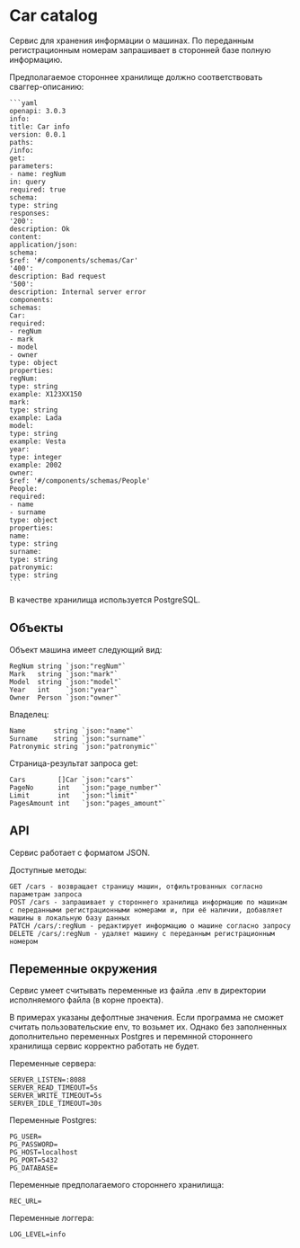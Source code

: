 # Car catalog
Сервис для хранения информации о машинах. По переданным регистрационным номерам запрашивает в сторонней базе полную информацию. 

Предполагаемое стороннее хранилище должно соответствовать сваггер-описанию:

    ```yaml
    openapi: 3.0.3
    info:
    title: Car info
    version: 0.0.1
    paths:
    /info:
    get:
    parameters:
    - name: regNum
    in: query
    required: true
    schema:
    type: string
    responses:
    '200':
    description: Ok
    content:
    application/json:
    schema:
    $ref: '#/components/schemas/Car'
    '400':
    description: Bad request
    '500':
    description: Internal server error
    components:
    schemas:
    Car:
    required:
    - regNum
    - mark
    - model
    - owner
    type: object
    properties:
    regNum:
    type: string
    example: X123XX150
    mark:
    type: string
    example: Lada
    model:
    type: string
    example: Vesta
    year:
    type: integer
    example: 2002
    owner:
    $ref: '#/components/schemas/People'
    People:
    required:
    - name
    - surname
    type: object
    properties:
    name:
    type: string
    surname:
    type: string
    patronymic:
    type: string
    ```


В качестве хранилища используется PostgreSQL.

## Объекты

Объект машина имеет следующий вид:

    RegNum string `json:"regNum"`
	Mark   string `json:"mark"`
	Model  string `json:"model"`
	Year   int    `json:"year"`
	Owner  Person `json:"owner"`

Владелец:

    Name       string `json:"name"`
	Surname    string `json:"surname"`
	Patronymic string `json:"patronymic"`

Страница-результат запроса get:

    Cars        []Car `json:"cars"`
	PageNo      int   `json:"page_number"`
	Limit       int   `json:"limit"`
	PagesAmount int   `json:"pages_amount"`

## API
Сервис работает с форматом JSON.

Доступные методы:

    GET /cars - возвращает страницу машин, отфильтрованных согласно параметрам запроса
	POST /cars - запрашивает у стороннего хранилища информацию по машинам с переданными регистрационными номерами и, при её наличии, добавляет машины в локальную базу данных
	PATCH /cars/:regNum - редактирует информацию о машине согласно запросу
	DELETE /cars/:regNum - удаляет машину с переданным регистрационным номером

## Переменные окружения

Сервис умеет считывать переменные из файла .env в директории исполняемого файла (в корне проекта).

В примерах указаны дефолтные значения. Если программа не сможет считать пользовательские env, то возьмет их.
Однако без заполненных дополнительно переменных Postgres и перемнной стороннего хранилища сервис корректно работать не будет.

Переменные сервера:

    SERVER_LISTEN=:8088
    SERVER_READ_TIMEOUT=5s
    SERVER_WRITE_TIMEOUT=5s
    SERVER_IDLE_TIMEOUT=30s

Переменные Postgres:

    PG_USER=
	PG_PASSWORD=
	PG_HOST=localhost
	PG_PORT=5432
	PG_DATABASE=

Переменные предполагаемого стороннего хранилища:

    REC_URL=

Переменные логгера:

    LOG_LEVEL=info
